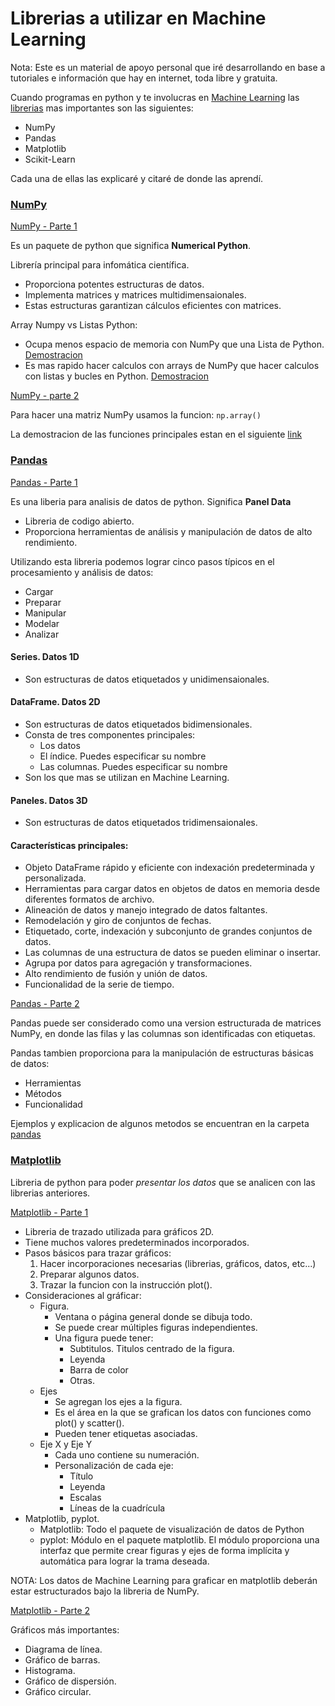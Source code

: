 # Librerias a utilizar en Machine Learning

Nota: Este es un material de apoyo personal que iré desarrollando en base a tutoriales e información que hay en internet, toda libre y gratuita. 

Cuando programas en python y te involucras en [Machine Learning](https://es.wikipedia.org/wiki/Aprendizaje_autom%C3%A1tico) las [librerias](https://es.wikipedia.org/wiki/Biblioteca_(inform%C3%A1tica)) mas importantes son las siguientes: 

- NumPy
- Pandas
- Matplotlib
- Scikit-Learn

Cada una de ellas las explicaré y citaré de donde las aprendí.

### [NumPy](https://numpy.org/)
[NumPy - Parte 1](https://youtu.be/WxJr143Os-A?list=PLJjOveEiVE4Dk48EI7I-67PEleEC5nxc3)

Es un paquete de python que significa **Numerical Python**. 

Librería principal para infomática científica.

- Proporciona potentes estructuras de datos.
- Implementa matrices y matrices multidimensaionales.
- Estas estructuras garantizan cálculos eficientes con matrices.

Array Numpy vs Listas Python:
- Ocupa menos espacio de memoria con NumPy que una Lista de Python. [Demostracion](link-a-comp_espacio.py) 
- Es mas rapido hacer calculos con arrays de NumPy que hacer calculos con listas y bucles en Python. [Demostracion](link-a-comp_velocidad.py)

[NumPy - parte 2](https://youtu.be/aqIMhiialq0?list=PLJjOveEiVE4Dk48EI7I-67PEleEC5nxc3)

Para hacer una matriz NumPy usamos la funcion: ```np.array()```

La demostracion de las funciones principales estan en el siguiente [link](https://github.com/francomanca93/MachineLearning/blob/master/librerias/numpy/arrays.py)

### [Pandas](https://pandas.pydata.org/)

[Pandas - Parte 1](https://youtu.be/gimfTyCNfGw?list=PLJjOveEiVE4Dk48EI7I-67PEleEC5nxc3)

Es una liberia para analisis de datos de python. Significa **Panel Data**

- Libreria de codigo abierto.
- Proporciona herramientas de análisis y manipulación de datos de alto rendimiento.

Utilizando esta libreria podemos lograr cinco pasos típicos en el procesamiento y análisis de datos:
- Cargar
- Preparar
- Manipular
- Modelar
- Analizar 
#### Series. Datos 1D
- Son estructuras de datos etiquetados y unidimensaionales. 
#### DataFrame. Datos 2D
- Son estructuras de datos etiquetados bidimensionales.
- Consta de tres componentes principales: 
    - Los datos
    - El índice. Puedes especificar su nombre
    - Las columnas. Puedes especificar su nombre
- Son los que mas se utilizan en Machine Learning.
#### Paneles. Datos 3D
- Son estructuras de datos etiquetados tridimensaionales. 

#### Características principales:

- Objeto DataFrame rápido y eficiente con indexación predeterminada y personalizada.
- Herramientas para cargar datos en objetos de datos en memoria desde diferentes formatos de archivo.
- Alineación de datos y manejo integrado de datos faltantes.
- Remodelación y giro de conjuntos de fechas.
- Etiquetado, corte, indexación y subconjunto de grandes conjuntos de datos.
- Las columnas de una estructura de datos se pueden eliminar o insertar.
- Agrupa por datos para agregación y transformaciones.
- Alto rendimiento de fusión y unión de datos.
- Funcionalidad de la serie de tiempo.

[Pandas - Parte 2](https://youtu.be/5S01zSgE9GA?list=PLJjOveEiVE4Dk48EI7I-67PEleEC5nxc3)

Pandas puede ser considerado como una version estructurada de matrices NumPy, en donde las filas y las columnas son identificadas con etiquetas. 

Pandas tambien proporciona para la manipulación de estructuras básicas de datos: 
- Herramientas
- Métodos
- Funcionalidad  

Ejemplos y explicacion de algunos metodos se encuentran en la carpeta [pandas](carpeta_de_pandas)

### [Matplotlib](https://matplotlib.org/)

Libreria de python para poder *presentar los datos* que se analicen con las librerias anteriores.

[Matplotlib - Parte 1](https://www.youtube.com/watch?v=2VeHtuqW3YY&list=PLJjOveEiVE4Dk48EI7I-67PEleEC5nxc3&index=8)

- Libreria de trazado utilizada para gráficos 2D.
- Tiene muchos valores predeterminados incorporados.
- Pasos básicos para trazar gráficos:
    1. Hacer incorporaciones necesarias (librerias, gráficos, datos, etc...)
    2. Preparar algunos datos.
    3. Trazar la funcion con la instrucción plot().
- Consideraciones al gráficar:
    - Figura. 
        - Ventana o página general donde se dibuja todo.
        - Se puede crear múltiples figuras independientes.
        - Una figura puede tener:
            - Subtitulos. Titulos centrado de la figura.
            - Leyenda
            - Barra de color
            - Otras. 
    - Ejes
        - Se agregan los ejes a la figura. 
        - Es el área en la que se grafican los datos con funciones como plot() y scatter(). 
        - Pueden tener etiquetas asociadas.
    - Eje X y Eje Y
        - Cada uno contiene su numeración.
        - Personalización de cada eje:
            - Título
            - Leyenda
            - Escalas
            - Líneas de la cuadrícula 
- Matplotlib, pyplot.
    - Matplotlib: Todo el paquete de visualización de datos de Python
    - pyplot: Módulo en el paquete matplotlib. El módulo proporciona una interfaz que permite crear figuras y ejes de forma implícita y automática para lograr la trama deseada.

NOTA: Los datos de Machine Learning para graficar en matplotlib deberán estar estructurados bajo la libreria de NumPy. 

[Matplotlib - Parte 2](https://www.youtube.com/watch?v=7ZjYXt5R1LU&list=PLJjOveEiVE4Dk48EI7I-67PEleEC5nxc3&index=9)

Gráficos más importantes:
    
- Diagrama de línea.
- Gráfico de barras.
- Histograma. 
- Gráfico de dispersión.
- Gráfico circular.
